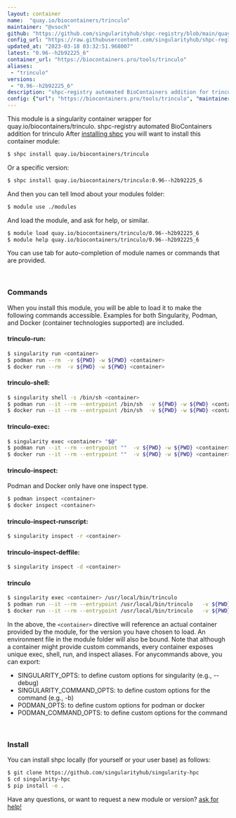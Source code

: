 ```yaml
---
layout: container
name:  "quay.io/biocontainers/trinculo"
maintainer: "@vsoch"
github: "https://github.com/singularityhub/shpc-registry/blob/main/quay.io/biocontainers/trinculo/container.yaml"
config_url: "https://raw.githubusercontent.com/singularityhub/shpc-registry/main/quay.io/biocontainers/trinculo/container.yaml"
updated_at: "2023-03-18 03:32:51.968007"
latest: "0.96--h2b92225_6"
container_url: "https://biocontainers.pro/tools/trinculo"
aliases:
 - "trinculo"
versions:
 - "0.96--h2b92225_6"
description: "shpc-registry automated BioContainers addition for trinculo"
config: {"url": "https://biocontainers.pro/tools/trinculo", "maintainer": "@vsoch", "description": "shpc-registry automated BioContainers addition for trinculo", "latest": {"0.96--h2b92225_6": "sha256:eb8160f618b752e153ada51f1900255493a994fe5d71d26810f4883e2444ac9a"}, "tags": {"0.96--h2b92225_6": "sha256:eb8160f618b752e153ada51f1900255493a994fe5d71d26810f4883e2444ac9a"}, "docker": "quay.io/biocontainers/trinculo", "aliases": {"trinculo": "/usr/local/bin/trinculo"}}
---
```


This module is a singularity container wrapper for quay.io/biocontainers/trinculo.
shpc-registry automated BioContainers addition for trinculo
After [installing shpc](#install) you will want to install this container module:


```bash
$ shpc install quay.io/biocontainers/trinculo
```

Or a specific version:

```bash
$ shpc install quay.io/biocontainers/trinculo:0.96--h2b92225_6
```

And then you can tell lmod about your modules folder:

```bash
$ module use ./modules
```

And load the module, and ask for help, or similar.

```bash
$ module load quay.io/biocontainers/trinculo/0.96--h2b92225_6
$ module help quay.io/biocontainers/trinculo/0.96--h2b92225_6
```

You can use tab for auto-completion of module names or commands that are provided.

<br>

### Commands

When you install this module, you will be able to load it to make the following commands accessible.
Examples for both Singularity, Podman, and Docker (container technologies supported) are included.

#### trinculo-run:

```bash
$ singularity run <container>
$ podman run --rm  -v ${PWD} -w ${PWD} <container>
$ docker run --rm  -v ${PWD} -w ${PWD} <container>
```

#### trinculo-shell:

```bash
$ singularity shell -s /bin/sh <container>
$ podman run --it --rm --entrypoint /bin/sh  -v ${PWD} -w ${PWD} <container>
$ docker run --it --rm --entrypoint /bin/sh  -v ${PWD} -w ${PWD} <container>
```

#### trinculo-exec:

```bash
$ singularity exec <container> "$@"
$ podman run --it --rm --entrypoint ""  -v ${PWD} -w ${PWD} <container> "$@"
$ docker run --it --rm --entrypoint ""  -v ${PWD} -w ${PWD} <container> "$@"
```

#### trinculo-inspect:

Podman and Docker only have one inspect type.

```bash
$ podman inspect <container>
$ docker inspect <container>
```

#### trinculo-inspect-runscript:

```bash
$ singularity inspect -r <container>
```

#### trinculo-inspect-deffile:

```bash
$ singularity inspect -d <container>
```


#### trinculo

```bash
$ singularity exec <container> /usr/local/bin/trinculo
$ podman run --it --rm --entrypoint /usr/local/bin/trinculo   -v ${PWD} -w ${PWD} <container> -c " $@"
$ docker run --it --rm --entrypoint /usr/local/bin/trinculo   -v ${PWD} -w ${PWD} <container> -c " $@"
```



In the above, the `<container>` directive will reference an actual container provided
by the module, for the version you have chosen to load. An environment file in the
module folder will also be bound. Note that although a container
might provide custom commands, every container exposes unique exec, shell, run, and
inspect aliases. For anycommands above, you can export:

 - SINGULARITY_OPTS: to define custom options for singularity (e.g., --debug)
 - SINGULARITY_COMMAND_OPTS: to define custom options for the command (e.g., -b)
 - PODMAN_OPTS: to define custom options for podman or docker
 - PODMAN_COMMAND_OPTS: to define custom options for the command

<br>

### Install

You can install shpc locally (for yourself or your user base) as follows:

```bash
$ git clone https://github.com/singularityhub/singularity-hpc
$ cd singularity-hpc
$ pip install -e .
```

Have any questions, or want to request a new module or version? [ask for help!](https://github.com/singularityhub/singularity-hpc/issues)